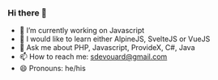 ### Hi there 👋
<!--
**stephaned68/stephaned68** is a ✨ _special_ ✨ repository because its `README.md` (this file) appears on your GitHub profile.-->
- 🔭 I’m currently working on Javascript 
- 🌱 I would like to learn either AlpineJS, SvelteJS or VueJS
- 💬 Ask me about PHP, Javascript, ProvideX, C#, Java
- 📫 How to reach me: sdevouard@gmail.com
- 😄 Pronouns: he/his
